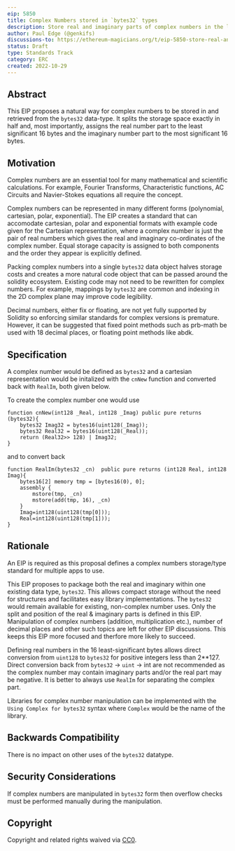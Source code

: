 ```yaml
---
eip: 5850
title: Complex Numbers stored in `bytes32` types
description: Store real and imaginary parts of complex numbers in the least significant and most significant 16 bytes respectively of a `bytes32` type.
author: Paul Edge (@genkifs)
discussions-to: https://ethereum-magicians.org/t/eip-5850-store-real-and-imaginary-parts-of-complex-numbers-in-the-least-significant-and-most-significant-16-bytes-respectively-of-a-bytes32-type/11532
status: Draft
type: Standards Track
category: ERC
created: 2022-10-29
---
```

 
## Abstract

This EIP proposes a natural way for complex numbers to be stored in and retrieved from the `bytes32` data-type.  It splits the storage space exactly in half and, most importantly, assigns the real number part to the least significant 16 bytes and the imaginary number part to the most significant 16 bytes.

## Motivation

Complex numbers are an essential tool for many mathematical and scientific calculations.  For example, Fourier Transforms, Characteristic functions, AC Circuits and Navier-Stokes equations all require the concept.

Complex numbers can be represented in many different forms (polynomial, cartesian, polar, exponential).  The EIP creates a standard that can accomodate cartesian, polar and exponential formats with example code given for the Cartesian representation, where a complex number is just the pair of real numbers which gives the real and imaginary co-ordinates of the complex number. Equal storage capacity is assigned to both components and the order they appear is explicitly defined.  

Packing complex numbers into a single `bytes32` data object halves storage costs and creates a more natural code object that can be passed around the solidity ecosystem.  Existing code may not need to be rewritten for complex numbers.  For example, mappings by `bytes32` are common and indexing in the 2D complex plane may improve code legibility.  

Decimal numbers, either fix or floating, are not yet fully supported by Solidity so enforcing similar standards for complex versions is premature.  However, it can be suggested that fixed point methods such as prb-math be used with 18 decimal places, or floating point methods like abdk.  

## Specification

A complex number would be defined as `bytes32` and a cartesian representation would be initalized with the `cnNew` function and converted back with `RealIm`, both given below.

To create the complex number one would use

```solidity
function cnNew(int128 _Real, int128 _Imag) public pure returns (bytes32){
    bytes32 Imag32 = bytes16(uint128(_Imag));
    bytes32 Real32 = bytes16(uint128(_Real));
    return (Real32>> 128) | Imag32;
}
```

and to convert back

```solidity
function RealIm(bytes32 _cn)  public pure returns (int128 Real, int128 Imag){
    bytes16[2] memory tmp = [bytes16(0), 0];
    assembly {
        mstore(tmp, _cn)
        mstore(add(tmp, 16), _cn)
    }
    Imag=int128(uint128(tmp[0]));
    Real=int128(uint128(tmp[1]));
}
```

## Rationale

An EIP is required as this proposal defines a complex numbers storage/type standard for multiple apps to use.

This EIP proposes to package both the real and imaginary within one existing data type, `bytes32`.  This allows compact storage without the need for structures and facilitates easy library implementations.  The `bytes32` would remain available for existing, non-complex number uses.
Only the split and position of the real & imaginary parts is defined in this EIP.  Manipulation of complex numbers (addition, multiplication etc.), number of decimal places and other such topics are left for other EIP discussions.  This keeps this EIP more focused and therfore more likely to succeed.

Defining real numbers in the 16 least-significant bytes allows direct conversion from `uint128` to `bytes32` for positive integers less than 2**127.  
Direct conversion back from `bytes32` -> `uint` -> int are not recommended as the complex number may contain imaginary parts and/or the real part may be negative. It is better to always use `RealIm` for separating the complex part.  

Libraries for complex number manipulation can be implemented with the `Using Complex for bytes32` syntax where `Complex` would be the name of the library.  

## Backwards Compatibility

There is no impact on other uses of the `bytes32` datatype.  

## Security Considerations

If complex numbers are manipulated in `bytes32` form then overflow checks must be performed manually during the manipulation.

## Copyright

Copyright and related rights waived via [CC0](../LICENSE.md).
